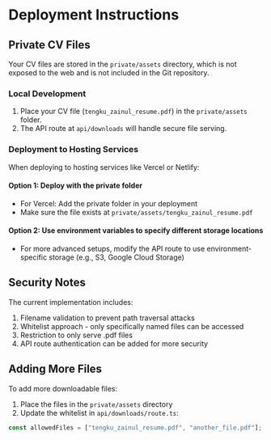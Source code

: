 # Deployment Instructions

## Private CV Files

Your CV files are stored in the `private/assets` directory, which is not exposed to the web and is not included in the Git repository.

### Local Development

1. Place your CV file (`tengku_zainul_resume.pdf`) in the `private/assets` folder.
2. The API route at `api/downloads` will handle secure file serving.

### Deployment to Hosting Services

When deploying to hosting services like Vercel or Netlify:

#### Option 1: Deploy with the private folder

- For Vercel: Add the private folder in your deployment
- Make sure the file exists at `private/assets/tengku_zainul_resume.pdf`

#### Option 2: Use environment variables to specify different storage locations

- For more advanced setups, modify the API route to use environment-specific storage
  (e.g., S3, Google Cloud Storage)

## Security Notes

The current implementation includes:

1. Filename validation to prevent path traversal attacks
2. Whitelist approach - only specifically named files can be accessed
3. Restriction to only serve .pdf files
4. API route authentication can be added for more security

## Adding More Files

To add more downloadable files:

1. Place the files in the `private/assets` directory
2. Update the whitelist in `api/downloads/route.ts`:

```typescript
const allowedFiles = ["tengku_zainul_resume.pdf", "another_file.pdf"];
```
